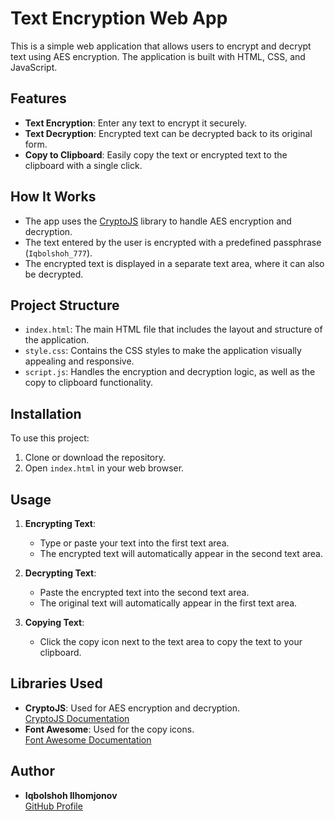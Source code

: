 # Text Encryption Web App

This is a simple web application that allows users to encrypt and decrypt text using AES encryption. The application is built with HTML, CSS, and JavaScript.

## Features

- **Text Encryption**: Enter any text to encrypt it securely.
- **Text Decryption**: Encrypted text can be decrypted back to its original form.
- **Copy to Clipboard**: Easily copy the text or encrypted text to the clipboard with a single click.

## How It Works

- The app uses the [CryptoJS](https://cdnjs.com/libraries/crypto-js) library to handle AES encryption and decryption.
- The text entered by the user is encrypted with a predefined passphrase (`Iqbolshoh_777`).
- The encrypted text is displayed in a separate text area, where it can also be decrypted.

## Project Structure

- `index.html`: The main HTML file that includes the layout and structure of the application.
- `style.css`: Contains the CSS styles to make the application visually appealing and responsive.
- `script.js`: Handles the encryption and decryption logic, as well as the copy to clipboard functionality.

## Installation

To use this project:

1. Clone or download the repository.
2. Open `index.html` in your web browser.

## Usage

1. **Encrypting Text**:
   - Type or paste your text into the first text area.
   - The encrypted text will automatically appear in the second text area.

2. **Decrypting Text**:
   - Paste the encrypted text into the second text area.
   - The original text will automatically appear in the first text area.

3. **Copying Text**:
   - Click the copy icon next to the text area to copy the text to your clipboard.

## Libraries Used

- **CryptoJS**: Used for AES encryption and decryption.  
  [CryptoJS Documentation](https://cryptojs.gitbook.io/docs/)
- **Font Awesome**: Used for the copy icons.  
  [Font Awesome Documentation](https://fontawesome.com/v5/docs)

## Author

- **Iqbolshoh Ilhomjonov**  
  [GitHub Profile](https://github.com/iqbolshoh)
